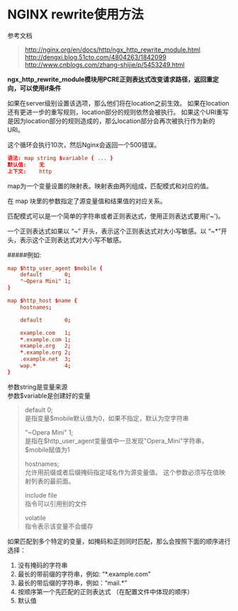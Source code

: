 # NGINX rewrite使用方法

参考文档
> http://nginx.org/en/docs/http/ngx_http_rewrite_module.html 
> http://dengxi.blog.51cto.com/4804263/1842099
> http://www.cnblogs.com/zhang-shijie/p/5453249.html

**ngx_http_rewrite_module模块用PCRE正则表达式改变请求路径，返回重定向，可以使用if条件**

如果在server级别设置该选项，那么他们将在location之前生效。
如果在location还有更进一步的重写规则，location部分的规则依然会被执行。
如果这个URI重写是因为location部分的规则造成的，那么location部分会再次被执行作为新的URI。

这个循环会执行10次，然后Nginx会返回一个500错误。



``` nginx.conf
语法:	map string $variable { ... }
默认值:	无
上下文:	http
```
map为一个变量设置的映射表。映射表由两列组成，匹配模式和对应的值。

在 map 块里的参数指定了源变量值和结果值的对应关系。

匹配模式可以是一个简单的字符串或者正则表达式，使用正则表达式要用('~')。

一个正则表达式如果以 “~” 开头，表示这个正则表达式对大小写敏感。以 “~*”开头，表示这个正则表达式对大小写不敏感。

#####例如: 
``` nginx.conf
map $http_user_agent $mobile {
    default       0;
    "~Opera Mini" 1;
}

map $http_host $name {
    hostnames;

    default       0;

    example.com   1;
    *.example.com 1;
    example.org   2;
    *.example.org 2;
    .example.net  3;
    wap.*         4;
}
```

参数string是变量来源  
参数$variable是创建好的变量

> default 0;  
> 是指变量$mobile默认值为0，如果不指定，默认为空字符串
>
> "~Opera Mini" 1;  
> 是指在$http_user_agent变量值中一旦发现"Opera_Mini"字符串，$mobile赋值为1
>
> hostnames;  
> 允许用前缀或者后缀掩码指定域名作为源变量值。
> 这个参数必须写在值映射列表的最前面。
>
> include file  
> 指令可以引用别的文件
>
> volatile  
> 指令表示该变量不会缓存

如果匹配到多个特定的变量，如掩码和正则同时匹配，那么会按照下面的顺序进行选择：
1. 没有掩码的字符串
2. 最长的带前缀的字符串，例如: “*.example.com”
3. 最长的带后缀的字符串，例如：“mail.*”
4. 按顺序第一个先匹配的正则表达式 （在配置文件中体现的顺序）
5. 默认值








